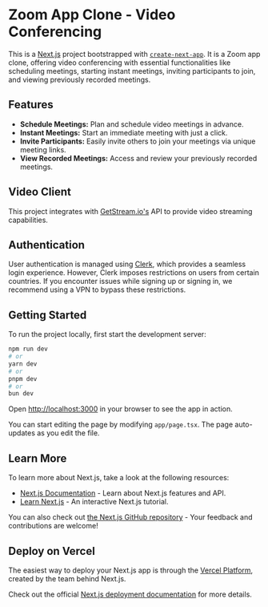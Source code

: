 # Zoom App Clone - Video Conferencing

This is a [Next.js](https://nextjs.org) project bootstrapped with [`create-next-app`](https://nextjs.org/docs/app/api-reference/cli/create-next-app). It is a Zoom app clone, offering video conferencing with essential functionalities like scheduling meetings, starting instant meetings, inviting participants to join, and viewing previously recorded meetings.

## Features

- **Schedule Meetings:** Plan and schedule video meetings in advance.
- **Instant Meetings:** Start an immediate meeting with just a click.
- **Invite Participants:** Easily invite others to join your meetings via unique meeting links.
- **View Recorded Meetings:** Access and review your previously recorded meetings.

## Video Client

This project integrates with [GetStream.io's](https://getstream.io) API to provide video streaming capabilities.

## Authentication

User authentication is managed using [Clerk](https://clerk.dev), which provides a seamless login experience. However, Clerk imposes restrictions on users from certain countries. If you encounter issues while signing up or signing in, we recommend using a VPN to bypass these restrictions.

## Getting Started

To run the project locally, first start the development server:

```bash
npm run dev
# or
yarn dev
# or
pnpm dev
# or
bun dev
```

Open [http://localhost:3000](http://localhost:3000) in your browser to see the app in action.

You can start editing the page by modifying `app/page.tsx`. The page auto-updates as you edit the file.

## Learn More

To learn more about Next.js, take a look at the following resources:

- [Next.js Documentation](https://nextjs.org/docs) - Learn about Next.js features and API.
- [Learn Next.js](https://nextjs.org/learn) - An interactive Next.js tutorial.

You can also check out [the Next.js GitHub repository](https://github.com/vercel/next.js) - Your feedback and contributions are welcome!

## Deploy on Vercel

The easiest way to deploy your Next.js app is through the [Vercel Platform](https://vercel.com/new?utm_medium=default-template&filter=next.js&utm_source=create-next-app&utm_campaign=create-next-app-readme), created by the team behind Next.js.

Check out the official [Next.js deployment documentation](https://nextjs.org/docs/app/building-your-application/deploying) for more details.
